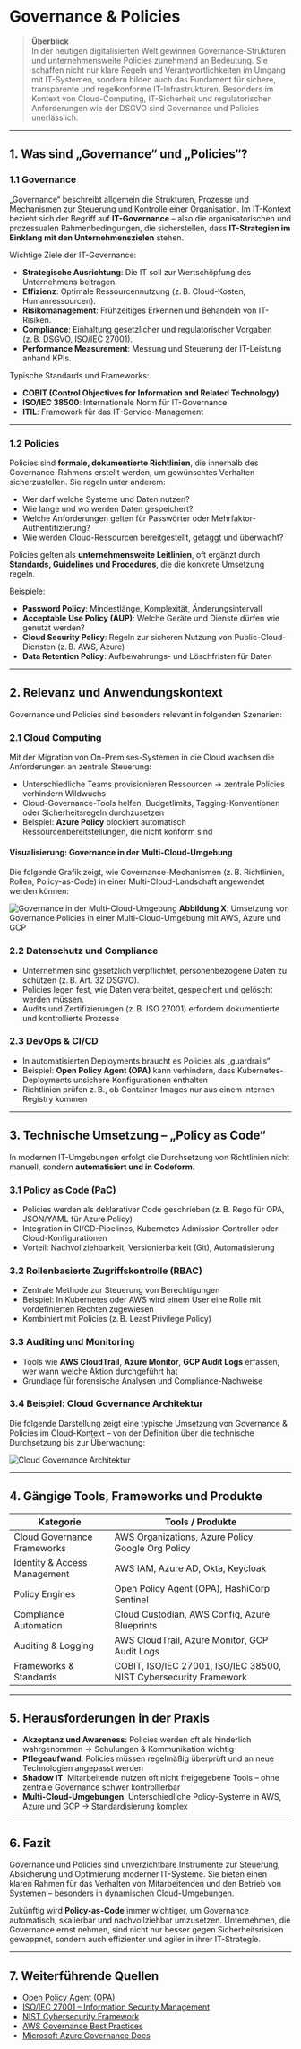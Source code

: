 # Governance & Policies

> **Überblick**  
> In der heutigen digitalisierten Welt gewinnen Governance-Strukturen und unternehmensweite Policies zunehmend an Bedeutung. Sie schaffen nicht nur klare Regeln und Verantwortlichkeiten im Umgang mit IT-Systemen, sondern bilden auch das Fundament für sichere, transparente und regelkonforme IT-Infrastrukturen. Besonders im Kontext von Cloud-Computing, IT-Sicherheit und regulatorischen Anforderungen wie der DSGVO sind Governance und Policies unerlässlich.

---

## 1. Was sind „Governance“ und „Policies“?

### 1.1 Governance

„Governance“ beschreibt allgemein die Strukturen, Prozesse und Mechanismen zur Steuerung und Kontrolle einer Organisation. Im IT-Kontext bezieht sich der Begriff auf **IT-Governance** – also die organisatorischen und prozessualen Rahmenbedingungen, die sicherstellen, dass **IT-Strategien im Einklang mit den Unternehmenszielen** stehen.

Wichtige Ziele der IT-Governance:
- **Strategische Ausrichtung**: Die IT soll zur Wertschöpfung des Unternehmens beitragen.
- **Effizienz**: Optimale Ressourcennutzung (z. B. Cloud-Kosten, Humanressourcen).
- **Risikomanagement**: Frühzeitiges Erkennen und Behandeln von IT-Risiken.
- **Compliance**: Einhaltung gesetzlicher und regulatorischer Vorgaben (z. B. DSGVO, ISO/IEC 27001).
- **Performance Measurement**: Messung und Steuerung der IT-Leistung anhand KPIs.

Typische Standards und Frameworks:
- **COBIT (Control Objectives for Information and Related Technology)**
- **ISO/IEC 38500**: Internationale Norm für IT-Governance
- **ITIL**: Framework für das IT-Service-Management

---

### 1.2 Policies

Policies sind **formale, dokumentierte Richtlinien**, die innerhalb des Governance-Rahmens erstellt werden, um gewünschtes Verhalten sicherzustellen. Sie regeln unter anderem:

- Wer darf welche Systeme und Daten nutzen?
- Wie lange und wo werden Daten gespeichert?
- Welche Anforderungen gelten für Passwörter oder Mehrfaktor-Authentifizierung?
- Wie werden Cloud-Ressourcen bereitgestellt, getaggt und überwacht?

Policies gelten als **unternehmensweite Leitlinien**, oft ergänzt durch **Standards, Guidelines und Procedures**, die die konkrete Umsetzung regeln.

Beispiele:
- **Password Policy**: Mindestlänge, Komplexität, Änderungsintervall
- **Acceptable Use Policy (AUP)**: Welche Geräte und Dienste dürfen wie genutzt werden?
- **Cloud Security Policy**: Regeln zur sicheren Nutzung von Public-Cloud-Diensten (z. B. AWS, Azure)
- **Data Retention Policy**: Aufbewahrungs- und Löschfristen für Daten

---

## 2. Relevanz und Anwendungskontext

Governance und Policies sind besonders relevant in folgenden Szenarien:

### 2.1 Cloud Computing

Mit der Migration von On-Premises-Systemen in die Cloud wachsen die Anforderungen an zentrale Steuerung:
- Unterschiedliche Teams provisionieren Ressourcen → zentrale Policies verhindern Wildwuchs
- Cloud-Governance-Tools helfen, Budgetlimits, Tagging-Konventionen oder Sicherheitsregeln durchzusetzen
- Beispiel: **Azure Policy** blockiert automatisch Ressourcenbereitstellungen, die nicht konform sind

#### Visualisierung: Governance in der Multi-Cloud-Umgebung

Die folgende Grafik zeigt, wie Governance-Mechanismen (z. B. Richtlinien, Rollen, Policy-as-Code) in einer Multi-Cloud-Landschaft angewendet werden können:

![Governance in der Multi-Cloud-Umgebung](assets/governance_multicloud.png)
**Abbildung X**: Umsetzung von Governance Policies in einer Multi-Cloud-Umgebung mit AWS, Azure und GCP

### 2.2 Datenschutz und Compliance

- Unternehmen sind gesetzlich verpflichtet, personenbezogene Daten zu schützen (z. B. Art. 32 DSGVO).
- Policies legen fest, wie Daten verarbeitet, gespeichert und gelöscht werden müssen.
- Audits und Zertifizierungen (z. B. ISO 27001) erfordern dokumentierte und kontrollierte Prozesse

### 2.3 DevOps & CI/CD

- In automatisierten Deployments braucht es Policies als „guardrails“
- Beispiel: **Open Policy Agent (OPA)** kann verhindern, dass Kubernetes-Deployments unsichere Konfigurationen enthalten
- Richtlinien prüfen z. B., ob Container-Images nur aus einem internen Registry kommen

---

## 3. Technische Umsetzung – „Policy as Code“

In modernen IT-Umgebungen erfolgt die Durchsetzung von Richtlinien nicht manuell, sondern **automatisiert und in Codeform**.

### 3.1 Policy as Code (PaC)

- Policies werden als deklarativer Code geschrieben (z. B. Rego für OPA, JSON/YAML für Azure Policy)
- Integration in CI/CD-Pipelines, Kubernetes Admission Controller oder Cloud-Konfigurationen
- Vorteil: Nachvollziehbarkeit, Versionierbarkeit (Git), Automatisierung

### 3.2 Rollenbasierte Zugriffskontrolle (RBAC)

- Zentrale Methode zur Steuerung von Berechtigungen
- Beispiel: In Kubernetes oder AWS wird einem User eine Rolle mit vordefinierten Rechten zugewiesen
- Kombiniert mit Policies (z. B. Least Privilege Policy)

### 3.3 Auditing und Monitoring

- Tools wie **AWS CloudTrail**, **Azure Monitor**, **GCP Audit Logs** erfassen, wer wann welche Aktion durchgeführt hat
- Grundlage für forensische Analysen und Compliance-Nachweise

### 3.4 Beispiel: Cloud Governance Architektur

Die folgende Darstellung zeigt eine typische Umsetzung von Governance & Policies im Cloud-Kontext – von der Definition über die technische Durchsetzung bis zur Überwachung:

![Cloud Governance Architektur](assets/governance_simple.png)

---

## 4. Gängige Tools, Frameworks und Produkte

| Kategorie                     | Tools / Produkte                                                |
|------------------------------|-----------------------------------------------------------------|
| Cloud Governance Frameworks  | AWS Organizations, Azure Policy, Google Org Policy              |
| Identity & Access Management | AWS IAM, Azure AD, Okta, Keycloak                               |
| Policy Engines               | Open Policy Agent (OPA), HashiCorp Sentinel                     |
| Compliance Automation        | Cloud Custodian, AWS Config, Azure Blueprints                   |
| Auditing & Logging           | AWS CloudTrail, Azure Monitor, GCP Audit Logs                   |
| Frameworks & Standards       | COBIT, ISO/IEC 27001, ISO/IEC 38500, NIST Cybersecurity Framework |

---

## 5. Herausforderungen in der Praxis

- **Akzeptanz und Awareness**: Policies werden oft als hinderlich wahrgenommen → Schulungen & Kommunikation wichtig
- **Pflegeaufwand**: Policies müssen regelmäßig überprüft und an neue Technologien angepasst werden
- **Shadow IT**: Mitarbeitende nutzen oft nicht freigegebene Tools – ohne zentrale Governance schwer kontrollierbar
- **Multi-Cloud-Umgebungen**: Unterschiedliche Policy-Systeme in AWS, Azure und GCP → Standardisierung komplex

---

## 6. Fazit

Governance und Policies sind unverzichtbare Instrumente zur Steuerung, Absicherung und Optimierung moderner IT-Systeme. Sie bieten einen klaren Rahmen für das Verhalten von Mitarbeitenden und den Betrieb von Systemen – besonders in dynamischen Cloud-Umgebungen.

Zukünftig wird **Policy-as-Code** immer wichtiger, um Governance automatisch, skalierbar und nachvollziehbar umzusetzen. Unternehmen, die Governance ernst nehmen, sind nicht nur besser gegen Sicherheitsrisiken gewappnet, sondern auch effizienter und agiler in ihrer IT-Strategie.

---

## 7. Weiterführende Quellen

- [Open Policy Agent (OPA)](https://www.openpolicyagent.org/)
- [ISO/IEC 27001 – Information Security Management](https://www.iso.org/isoiec-27001-information-security.html)
- [NIST Cybersecurity Framework](https://www.nist.gov/cyberframework)
- [AWS Governance Best Practices](https://docs.aws.amazon.com/whitepapers/latest/establishing-your-cloud-foundation/governance.html)
- [Microsoft Azure Governance Docs](https://learn.microsoft.com/en-us/azure/governance/)